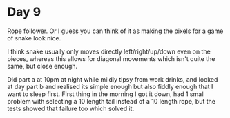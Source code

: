 # Day 9

Rope follower. Or I guess you can think of it as making the pixels for a game of
snake look nice.

I think snake usually only moves directly left/right/up/down even on the
pieces, whereas this allows for diagonal movements which isn't quite the same,
but close enough.

Did part a at 10pm at night while mildly tipsy from work drinks, and looked at
day part b and realised its simple enough but also fiddly enough that I want to
sleep first. First thing in the morning I got it down, had 1 small problem with
selecting a 10 length tail instead of a 10 length rope, but the tests showed
that failure too which solved it.
